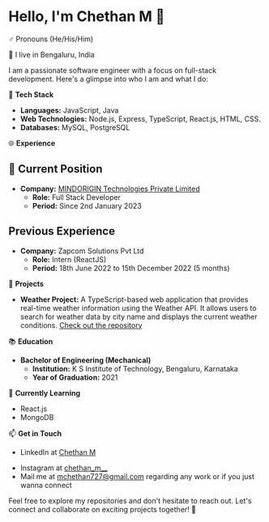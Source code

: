 # Hello, I'm Chethan M 👋

 ♂️ Pronouns (He/His/Him)
 
📍 I live in Bengaluru, India

I am a passionate software engineer with a focus on full-stack development. Here's a glimpse into who I am and what I do:


🔧 **Tech Stack**
- **Languages:** JavaScript, Java 
- **Web Technologies:** Node.js, Express, TypeScript, React.js, HTML, CSS.
- **Databases:** MySQL, PostgreSQL

🌐 **Experience**
<!--- **Internship at Zapcome Private Limited (5 months):** 
  [Brief description of your responsibilities and achievements during the internship]-->
  
## 💼 Current Position

- **Company:** [MINDORIGIN Technologies Private Limited](https://mindorigin.in/)
  - **Role:** Full Stack Developer
  - **Period:** Since 2nd January 2023

## Previous Experience

- **Company:** Zapcom Solutions Pvt Ltd
  - **Role:** Intern (ReactJS)
  - **Period:** 18th June 2022 to 15th December 2022 (5 months)

🚀 **Projects**
- **Weather Project:** A TypeScript-based web application that provides real-time weather information using the Weather API. It allows users to search for weather data by city name and displays the current weather conditions. [Check out the repository](https://github.com/CHETHAN-m-727/weather-ui)


📚 **Education**

- **Bachelor of Engineering (Mechanical)**  
  - **Institution:** K S Institute of Technology, Bengaluru, Karnataka  
  - **Year of Graduation:** 2021  

<!--- **Diploma in Mechanical Engineering**  
  - **Institution:** S.T.J Polytechnic, Harapanahalli, Karnataka  

- **School (3rd to 10th grade)**  
  - **Institution:** J M Imam Memorial School, Jagalur, Karnataka  -->

🌱 **Currently Learning**
- React.js 
- MongoDB

📫 **Get in Touch**
- LinkedIn at [Chethan M](https://www.linkedin.com/in/chethan-m-92654b206)
<!--- Portfolio/Website at  -->
- Instagram at [chethan_m__](https://www.instagram.com/chethan_m__/?next=%2F)
- Mail me at mchethan727@gmail.com regarding any work or if you just wanna connect

Feel free to explore my repositories and don't hesitate to reach out. Let's connect and collaborate on exciting projects together! 🚀
